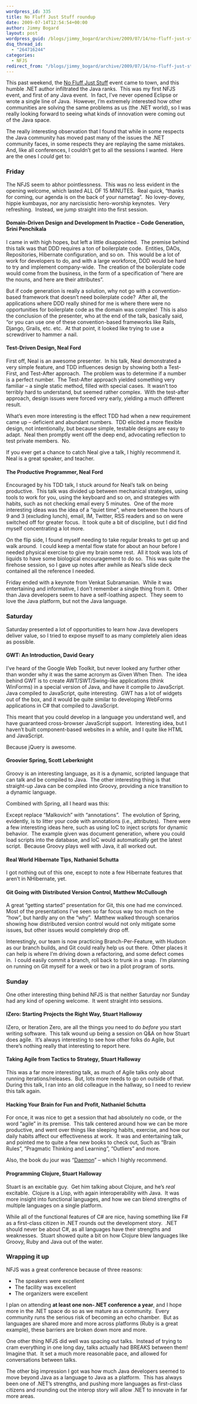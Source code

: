 ```yaml
---
wordpress_id: 335
title: No Fluff Just Stuff roundup
date: 2009-07-14T12:54:54+00:00
author: Jimmy Bogard
layout: post
wordpress_guid: /blogs/jimmy_bogard/archive/2009/07/14/no-fluff-just-stuff-roundup.aspx
dsq_thread_id:
  - "264716244"
categories:
  - NFJS
redirect_from: "/blogs/jimmy_bogard/archive/2009/07/14/no-fluff-just-stuff-roundup.aspx/"
---
```

This past weekend, the [No Fluff Just Stuff](http://www.nofluffjuststuff.com/home/main) event came to town, and this humble .NET author infiltrated the Java ranks.&#160; This was my first NFJS event, and first of any Java event.&#160; In fact, I’ve never opened Eclipse or wrote a single line of Java.&#160; However, I’m extremely interested how other communities are solving the same problems as us (the .NET world), so I was really looking forward to seeing what kinds of innovation were coming out of the Java space.

The really interesting observation that I found that while in some respects the Java community has moved past many of the issues the .NET community faces, in some respects they are replaying the same mistakes.&#160; And, like all conferences, I couldn’t get to all the sessions I wanted.&#160; Here are the ones I _could_ get to:

### Friday

The NFJS seem to abhor pointlessness.&#160; This was no less evident in the opening welcome, which lasted ALL OF 15 MINUTES.&#160; Real quick, “thanks for coming, our agenda is on the back of your nametag”.&#160; No lovey-dovey, hippie kumbayas, nor any narcissistic hero-worship keynotes.&#160; Very refreshing.&#160; Instead, we jump straight into the first session.

#### Domain-Driven Design and Development In Practice – Code Generation, Srini Penchikala

I came in with high hopes, but left a little disappointed.&#160; The premise behind this talk was that DDD requires a ton of boilerplate code.&#160; Entities, DAOs, Repositories, Hibernate configuration, and so on.&#160; This would be a lot of work for developers to do, and with a large workforce, DDD would be hard to try and implement company-wide.&#160; The creation of the boilerplate code would come from the business, in the form of a specification of “here are the nouns, and here are their attributes”.

But if code generation is really a solution, why not go with a convention-based framework that doesn’t need boilerplate code?&#160; After all, the applications where DDD really shined for me is where there were no opportunities for boilerplate code as the domain was complex!&#160; This is also the conclusion of the presenter, who at the end of the talk, basically said, “or you can use one of these convention-based frameworks like Rails, Django, Grails, etc. etc.&#160; At that point, it looked like trying to use a screwdriver to hammer a nail.

#### Test-Driven Design, Neal Ford

First off, Neal is an awesome presenter.&#160; In his talk, Neal demonstrated a very simple feature, and TDD influences design by showing both a Test-First, and Test-After approach.&#160; The problem was to determine if a number is a perfect number.&#160; The Test-After approach yielded something very familiar – a single static method, filled with special cases.&#160; It wasn’t too terribly hard to understand, but seemed rather complex.&#160; With the test-after approach, design issues were forced very early, yielding a much different result.

What’s even more interesting is the effect TDD had when a new requirement came up – deficient and abundant numbers.&#160; TDD elicited a more flexible design, not intentionally, but because simple, testable designs are easy to adapt.&#160; Neal then promptly went off the deep end, advocating reflection to test private members.&#160; No.

If you ever get a chance to catch Neal give a talk, I highly recommend it.&#160; Neal is a great speaker, and teacher.

#### The Productive Programmer, Neal Ford

Encouraged by his TDD talk, I stuck around for Neal’s talk on being productive.&#160; This talk was divided up between mechanical strategies, using tools to work for you, using the keyboard and so on, and strategies with habits, such as not checking email every 5 minutes.&#160; One of the more interesting ideas was the idea of a “quiet time”, where between the hours of 9 and 3 (excluding lunch), email, IM, Twitter, RSS readers and so on were switched off for greater focus.&#160; It took quite a bit of discipline, but I did find myself concentrating a lot more.

On the flip side, I found myself needing to take regular breaks to get up and walk around.&#160; I could keep a mental flow state for about an hour before I needed physical exercise to give my brain some rest.&#160; All it took was lots of liquids to have some biological encouragement to do so.&#160; This was quite the firehose session, so I gave up notes after awhile as Neal’s slide deck contained all the reference I needed.

Friday ended with a keynote from Venkat Subramanian.&#160; While it was entertaining and informative, I don’t remember a single thing from it.&#160; Other than Java developers seem to have a self-loathing aspect.&#160; They seem to love the Java platform, but not the Java language.

### Saturday

Saturday presented a lot of opportunities to learn how Java developers deliver value, so I tried to expose myself to as many completely alien ideas as possible.

#### GWT: An Introduction, David Geary

I’ve heard of the Google Web Toolkit, but never looked any further other than wonder why it was the same acronym as Given When Then.&#160; The idea behind GWT is to create AWT/SWT/Swing-like applications (think WinForms) in a special version of Java, and have it compile to JavaScript.&#160; Java compiled to JavaScript, quite interesting.&#160; GWT has a lot of widgets out of the box, and it would be quite similar to developing WebForms applications in C# that compiled to JavaScript.

This meant that you could develop in a language you understand well, and have guaranteed cross-browser JavaScript support.&#160; Interesting idea, but I haven’t built component-based websites in a while, and I quite like HTML and JavaScript.

Because jQuery is awesome.

#### Groovier Spring, Scott Leberknight

Groovy is an interesting language, as it is a dynamic, scripted language that can talk and be compiled to Java.&#160; The other interesting thing is that straight-up Java can be compiled into Groovy, providing a nice transition to a dynamic language.

Combined with Spring, all I heard was this:</p> 

Except replace “Malkovich” with “annotations”.&#160; The evolution of Spring, evidently, is to litter your code with annotations (i.e., attributes).&#160; There were a few interesting ideas here, such as using IoC to inject scripts for dynamic behavior.&#160; The example given was document generation, where you could load scripts into the database, and IoC would automatically get the latest script.&#160; Because Groovy plays well with Java, it all worked out.

#### 

#### Real World Hibernate Tips, Nathaniel Schutta

I got nothing out of this one, except to note a few Hibernate features that aren’t in NHibernate, yet.

#### Git Going with Distributed Version Control, Matthew McCullough

A great “getting started” presentation for Git, this one had me convinced.&#160; Most of the presentations I’ve seen so far focus way too much on the “how”, but hardly any on the “why”.&#160; Matthew walked through scenarios showing how distributed version control would not only mitigate some issues, but other issues would completely drop off.

Interestingly, our team is now practicing Branch-Per-Feature, with Hudson as our branch builds, and Git could really help us out there.&#160; Other places it can help is where I’m driving down a refactoring, and some defect comes in.&#160; I could easily commit a branch, roll back to trunk in a snap.&#160; I’m planning on running on Git myself for a week or two in a pilot program of sorts.

### Sunday

One other interesting thing behind NFJS is that neither Saturday nor Sunday had any kind of opening welcome.&#160; It went straight into sessions.

#### IZero: Starting Projects the Right Way, Stuart Halloway

IZero, or Iteration Zero, are all the things you need to do _before_ you start writing software.&#160; This talk wound up being a session on Q&A on how Stuart does agile.&#160; It’s always interesting to see how other folks do Agile, but there’s nothing really that interesting to report here.

#### Taking Agile from Tactics to Strategy, Stuart Halloway

This was a far more interesting talk, as much of Agile talks only about running iterations/releases.&#160; But, lots more needs to go on outside of that.&#160; During this talk, I ran into an old colleague in the hallway, so I need to review this talk again.

#### Hacking Your Brain for Fun and Profit, Nathaniel Schutta

For once, it was nice to get a session that had absolutely no code, or the word “agile” in its premise.&#160; This talk centered around how we can be more productive, and went over things like sleeping habits, exercise, and how our daily habits affect our effectiveness at work.&#160; It was and entertaining talk, and pointed me to quite a few new books to check out, Such as “Brain Rules”, “Pragmatic Thinking and Learning”, “Outliers” and more.

Also, the book du jour was “[Daemon](http://thedaemon.com/)” – which I highly recommend.

#### Programming Clojure, Stuart Halloway

Stuart is an excitable guy.&#160; Get him talking about Clojure, and he’s _real_ excitable.&#160; Clojure is a Lisp, with again interoperability with Java.&#160; It was more insight into functional languages, and how we can blend strengths of multiple languages on a single platform.

While all of the functional features of C# are nice, having something like F# as a first-class citizen in .NET rounds out the development story.&#160; .NET should never be about C#, as all languages have their strengths and weaknesses.&#160; Stuart showed quite a bit on how Clojure blew languages like Groovy, Ruby and Java out of the water.

### Wrapping it up

NFJS was a great conference because of three reasons:

  * The speakers were excellent
  * The facility was excellent
  * The organizers were excellent

I plan on attending **at least one non-.NET conference a year**, and I hope more in the .NET space do so as we mature as a community.&#160; Every community runs the serious risk of becoming an echo chamber.&#160; But as languages are shared more and more across platforms (Ruby is a great example), these barriers are broken down more and more.

One other thing NFJS did well was spacing out talks.&#160; Instead of trying to cram everything in one long day, talks actually had BREAKS between them!&#160; Imagine that.&#160; It set a much more reasonable pace, and allowed for conversations between talks.

The other big impression I got was how much Java developers seemed to move beyond Java as a language to Java as a platform.&#160; This has always been one of .NET’s strengths, and pushing more languages as first-class citizens and rounding out the interop story will allow .NET to innovate in far more areas.